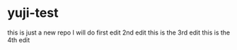 # yuji-test
this is just a new repo
I will do first edit
2nd edit
this is the 3rd edit
this is the 4th edit
